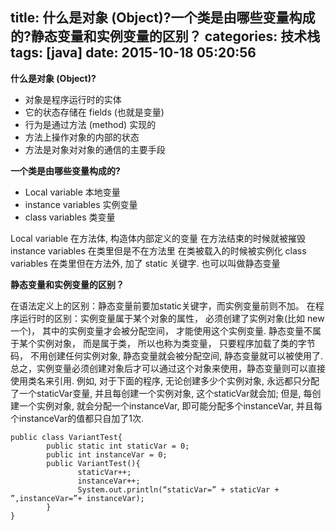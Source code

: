 title: 什么是对象 (Object)?一个类是由哪些变量构成的?静态变量和实例变量的区别？
categories: 技术栈
tags: [java]
date: 2015-10-18 05:20:56
---
**什么是对象 (Object)?**
 - 对象是程序运行时的实体
 - 它的状态存储在 fields (也就是变量)
 - 行为是通过方法 (method) 实现的
 - 方法上操作对象的内部的状态
 - 方法是对象对对象的通信的主要手段

**一个类是由哪些变量构成的?**
 - Local variable 本地变量
 - instance variables 实例变量
 - class variables 类变量

Local variable
在方法体, 构造体内部定义的变量 在方法结束的时候就被摧毁
instance variables
在类里但是不在方法里 在类被载入的时候被实例化
class variables
在类里但在方法外, 加了 static 关键字. 也可以叫做静态变量

**静态变量和实例变量的区别？**


<!--more-->


在语法定义上的区别：静态变量前要加static关键字，而实例变量前则不加。
在程序运行时的区别：实例变量属于某个对象的属性， 必须创建了实例对象(比如 new 一个)， 其中的实例变量才会被分配空间， 才能使用这个实例变量. 静态变量不属于某个实例对象， 而是属于类， 所以也称为类变量， 只要程序加载了类的字节码， 不用创建任何实例对象, 静态变量就会被分配空间, 静态变量就可以被使用了.
总之，实例变量必须创建对象后才可以通过这个对象来使用，静态变量则可以直接使用类名来引用.
例如, 对于下面的程序, 无论创建多少个实例对象, 永远都只分配了一个staticVar变量, 并且每创建一个实例对象, 这个staticVar就会加; 但是, 每创建一个实例对象, 就会分配一个instanceVar, 即可能分配多个instanceVar, 并且每个instanceVar的值都只自加了1次.

    public class VariantTest{
            public static int staticVar = 0;
            public int instanceVar = 0;
            public VariantTest(){
                   staticVar++;
                   instanceVar++;
                   System.out.println(“staticVar=” + staticVar + ”,instanceVar=”+ instanceVar);
            }
    }


